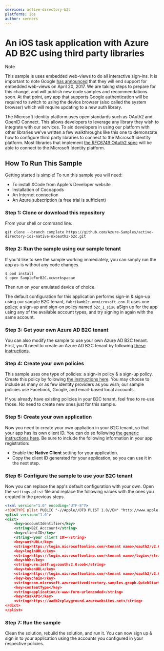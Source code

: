 ```yaml
---
services: active-directory-b2c
platforms: ios
author: xerners
---
```


# An iOS task application with Azure AD B2C using third party libraries

> [!NOTE]
> This sample is uses embedded web-views to do all interactive sign-ins. It is important to note Google [has announced](https://developers.googleblog.com/2016/08/modernizing-oauth-interactions-in-native-apps.html) that they will end support for embedded web-views on April 20, 2017.  We are taking steps to prepare for this change, and will publish new code samples and recommendations soon.  At that point, any app that supports Google authentication will be required to switch to using the device browser (also called the system browser) which will require updating to a new auth library.  
> 
>

The Microsoft identity platform uses open standards such as OAuth2 and OpenID Connect. This allows developers to leverage any library they wish to integrate with our services. To aid developers in using our platform with other libraries we've written a few walkthroughs like this one to demonstate how to configure third party libraries to connect to the Microsoft identity platform. Most libraries that implement [the RFC6749 OAuth2 spec](https://tools.ietf.org/html/rfc6749) will be able to connect to the Microsoft Identity platform.

## How To Run This Sample

Getting started is simple! To run this sample you will need:

- To install XCode from Apple's Developer website
- Installation of Cocoapods
- An Internet connection
- An Azure subscription (a free trial is sufficient)

### Step 1:  Clone or download this repository

From your shell or command line:

`git clone --branch complete https://github.com/Azure-Samples/active-directory-ios-native-nxoauth2-b2c.git`

### Step 2: Run the sample using our sample tenant

If you'd like to see the sample working immediately, you can simply run the app as-is without any code changes.

```
$ pod install
$ open SampleForB2C.xcworkspacae
```
Then run on your emulated device of choice.

The default configuration for this application performs sign-in & sign-up using our sample B2C tenant, `fabrikamb2c.onmicrosoft.com`.  It uses one [policy](https://azure.microsoft.com/documentation/articles/active-directory-b2c-reference-policies); a sign-up and sign-on policy named `b2c_1_sisu` aSign up for the app using any of the available account types, and try signing in again with the same account.

### Step 3: Get your own Azure AD B2C tenant

You can also modify the sample to use your own Azure AD B2C tenant.  First, you'll need to create an Azure AD B2C tenant by following [these instructions](https://azure.microsoft.com/documentation/articles/active-directory-b2c-get-started).

### Step 4: Create your own policies

This sample uses one type of policies: a sign-in policy & a sign-up policy.  Create this policy by following [the instructions here](https://azure.microsoft.com/documentation/articles/active-directory-b2c-reference-policies).  You may choose to include as many or as few identity providers as you wish; our sample policies use Facebook, Google, and email-based local accounts.

If you already have existing policies in your B2C tenant, feel free to re-use those.  No need to create new ones just for this sample.

### Step 5: Create your own application

Now you need to create your own appliation in your B2C tenant, so that your app has its own client ID.  You can do so following [the generic instructions here](https://azure.microsoft.com/documentation/articles/active-directory-b2c-app-registration).  Be sure to include the following information in your app registration:

- Enable the **Native Client** setting for your application.
- Copy the client ID generated for your application, so you can use it in the next step.

### Step 6: Configure the sample to use your B2C tenant

Now you can replace the app's default configuration with your own.  Open the `settings.plist` file and replace the following values with the ones you created in the previous steps.  

```xml
<?xml version="1.0" encoding="UTF-8"?>
<!DOCTYPE plist PUBLIC "-//Apple//DTD PLIST 1.0//EN" "http://www.apple.com/DTDs/PropertyList-1.0.dtd">
<plist version="1.0">
<dict>
	<key>accountIdentifier</key>
	<string>B2C_Acccount</string>
	<key>clientID</key>
	<string><your client ID></string>
	<key>authURL</key>
	<string>https://login.microsoftonline.com/<tenant name>/oauth2/v2.0/authorize?p=<policy name></string>
	<key>loginURL</key>
	<string>https://login.microsoftonline.com/<tenant name>/login</string>
	<key>bhh</key>
	<string>urn:ietf:wg:oauth:2.0:oob</string>
	<key>tokenURL</key>
	<string>https://login.microsoftonline.com/<tenant name>/oauth2/v2.0/token?p=<policy name></string>
	<key>keychain</key>
	<string>com.microsoft.azureactivedirectory.samples.graph.QuickStart</string>
	<key>contentType</key>
	<string>application/x-www-form-urlencoded</string>
	<key>taskAPI</key>
	<string>https://aadb2cplayground.azurewebsites.net</string>
</dict>
</plist>
```

### Step 7:  Run the sample

Clean the solution, rebuild the solution, and run it.  You can now sign up & sign in to your application using the accounts you configured in your respective policies.
